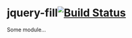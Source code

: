 # jquery-fill[![Build Status](https://secure.travis-ci.org/simonfan/jquery-fill.png?branch=master)](http://travis-ci.org/simonfan/jquery-fill)

Some module...
